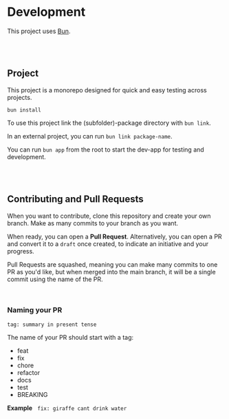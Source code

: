 # Development

This project uses [Bun](https://bun.sh).

<br>
<br>

## Project

This project is a monorepo designed for quick and easy testing across projects.

`bun install`

To use this project link the (subfolder)-package directory with `bun link`.

In an external project, you can run `bun link package-name`.

You can run `bun app` from the root to start the dev-app for testing and development.

<br>
<br>

## Contributing and Pull Requests

When you want to contribute, clone this repository and create your own branch. Make as many commits to your branch as you want.

When ready, you can open a **Pull Request**. Alternatively, you can open a PR and convert it to a `draft` once created, to indicate an initiative and your progress.

Pull Requests are squashed, meaning you can make many commits to one PR as you'd like, but when merged into the main branch, it will be a single commit using the name of the PR.

<br>

### Naming your PR

`tag: summary in present tense`

The name of your PR should start with a tag:

- feat
- fix
- chore
- refactor
- docs
- test
- BREAKING

**Example**   `fix: giraffe cant drink water`

<br>